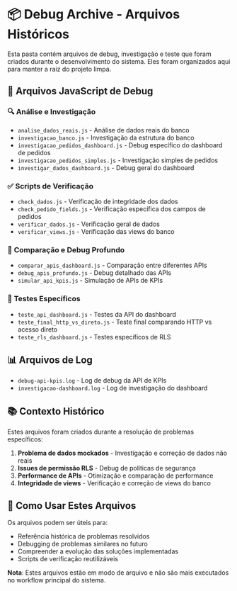 # 📦 Debug Archive - Arquivos Históricos

Esta pasta contém arquivos de debug, investigação e teste que foram criados durante o desenvolvimento do sistema. Eles foram organizados aqui para manter a raiz do projeto limpa.

## 📝 **Arquivos JavaScript de Debug**

### 🔍 **Análise e Investigação**
- `analise_dados_reais.js` - Análise de dados reais do banco
- `investigacao_banco.js` - Investigação da estrutura do banco
- `investigacao_pedidos_dashboard.js` - Debug específico do dashboard de pedidos
- `investigacao_pedidos_simples.js` - Investigação simples de pedidos
- `investigar_dados_dashboard.js` - Debug geral do dashboard

### ✅ **Scripts de Verificação**
- `check_dados.js` - Verificação de integridade dos dados
- `check_pedido_fields.js` - Verificação específica dos campos de pedidos
- `verificar_dados.js` - Verificação geral de dados
- `verificar_views.js` - Verificação das views do banco

### 🔬 **Comparação e Debug Profundo**
- `comparar_apis_dashboard.js` - Comparação entre diferentes APIs
- `debug_apis_profundo.js` - Debug detalhado das APIs
- `simular_api_kpis.js` - Simulação de APIs de KPIs

### 🧪 **Testes Específicos**
- `teste_api_dashboard.js` - Testes da API do dashboard
- `teste_final_http_vs_direto.js` - Teste final comparando HTTP vs acesso direto
- `teste_rls_dashboard.js` - Testes específicos de RLS

## 📊 **Arquivos de Log**
- `debug-api-kpis.log` - Log de debug da API de KPIs
- `investigacao-dashboard.log` - Log de investigação do dashboard

## 📚 **Contexto Histórico**

Estes arquivos foram criados durante a resolução de problemas específicos:

1. **Problema de dados mockados** - Investigação e correção de dados não reais
2. **Issues de permissão RLS** - Debug de políticas de segurança
3. **Performance de APIs** - Otimização e comparação de performance
4. **Integridade de views** - Verificação e correção de views do banco

## 🔧 **Como Usar Estes Arquivos**

Os arquivos podem ser úteis para:
- Referência histórica de problemas resolvidos
- Debugging de problemas similares no futuro
- Compreender a evolução das soluções implementadas
- Scripts de verificação reutilizáveis

**Nota**: Estes arquivos estão em modo de arquivo e não são mais executados no workflow principal do sistema.